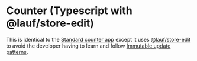 # Counter (Typescript with @lauf/store-edit)

This is identical to the [Standard counter app](https://github.com/cefn/lauf/tree/main/apps/counter-react-ts) except it uses [@lauf/store-edit](https://www.npmjs.com/package/@lauf/store-edit) to avoid the developer having to learn and follow [Immutable update patterns](https://redux.js.org/usage/structuring-reducers/immutable-update-patterns).
